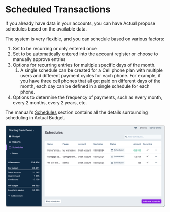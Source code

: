 # Scheduled Transactions


If you already have data in your accounts, you can have Actual propose schedules based on the available data.

The system is very flexible, and you can schedule based on various factors:

1. Set to be recurring or only entered once
2. Set to be automatically entered into the account register or choose to manually approve entries
3. Options for recurring entries for multiple specific days of the month.
   1. A single schedule can be created for a Cell phone plan with multiple users and different payment cycles for each phone. For example, if you have three cell phones that all get paid on different days of the month, each day can be defined in a single schedule for each phone.
4. Options to determine the frequency of payments, such as every month, every 2 months, every 2 years, etc.

The manual's [Schedules](/docs/schedules) section contains all the details surrounding scheduling in Actual Budget.

![Overvieds of the scheduldes screen](/static/img/a-tour-of-actual/tour-schedules-overview.png)


